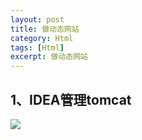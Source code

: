 ```yaml
---
layout: post
title: 做动态网站
category: Html
tags: [Html]
excerpt: 做动态网站
---
```


## 1、IDEA管理tomcat ##

![](http://www.nangongyibin.com/assets/images/Web/Html/1.png)
